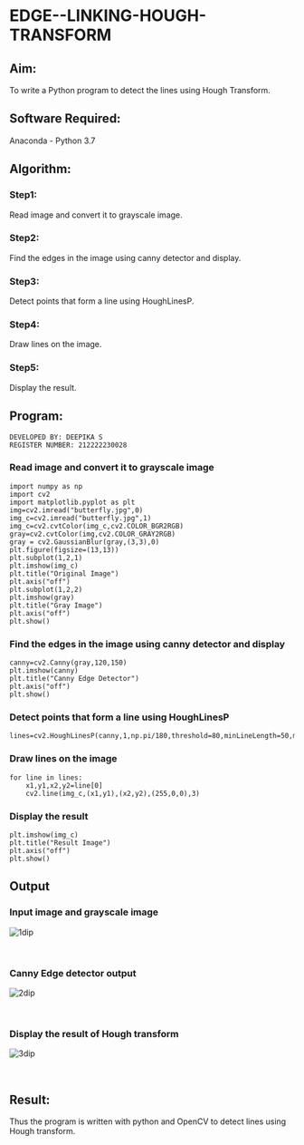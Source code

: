 # EDGE--LINKING-HOUGH-TRANSFORM
## Aim:
To write a Python program to detect the lines using Hough Transform.

## Software Required:
Anaconda - Python 3.7

## Algorithm:
### Step1:
Read image and convert it to grayscale image.

### Step2:
Find the edges in the image using canny detector and display.

### Step3:
Detect points that form a line using HoughLinesP.

### Step4:
Draw lines on the image.

### Step5:
Display the result.

## Program:
```
DEVELOPED BY: DEEPIKA S
REGISTER NUMBER: 212222230028
```

### Read image and convert it to grayscale image
```
import numpy as np
import cv2
import matplotlib.pyplot as plt
img=cv2.imread("butterfly.jpg",0)
img_c=cv2.imread("butterfly.jpg",1)
img_c=cv2.cvtColor(img_c,cv2.COLOR_BGR2RGB)
gray=cv2.cvtColor(img,cv2.COLOR_GRAY2RGB)
gray = cv2.GaussianBlur(gray,(3,3),0)
plt.figure(figsize=(13,13))
plt.subplot(1,2,1)
plt.imshow(img_c)
plt.title("Original Image")
plt.axis("off")
plt.subplot(1,2,2)
plt.imshow(gray)
plt.title("Gray Image")
plt.axis("off")
plt.show()
```
### Find the edges in the image using canny detector and display
```
canny=cv2.Canny(gray,120,150)
plt.imshow(canny)
plt.title("Canny Edge Detector")
plt.axis("off")
plt.show()
```
### Detect points that form a line using HoughLinesP
```
lines=cv2.HoughLinesP(canny,1,np.pi/180,threshold=80,minLineLength=50,maxLineGap=250)
```
### Draw lines on the image
```
for line in lines:
    x1,y1,x2,y2=line[0]
    cv2.line(img_c,(x1,y1),(x2,y2),(255,0,0),3)
```
### Display the result
```
plt.imshow(img_c)
plt.title("Result Image")
plt.axis("off")
plt.show()
```
## Output

### Input image and grayscale image
![1dip](https://github.com/deepikasrinivasans/Edge-Linking-using-Hough-Transformm/assets/119393935/5f3b938f-d00a-4b2e-b244-629bce63b627)

<br>

### Canny Edge detector output
![2dip](https://github.com/deepikasrinivasans/Edge-Linking-using-Hough-Transformm/assets/119393935/8d326fba-947b-40de-b2bf-52a4bdd7f4c6)

<br>

### Display the result of Hough transform
![3dip](https://github.com/deepikasrinivasans/Edge-Linking-using-Hough-Transformm/assets/119393935/0beabb88-1b51-4ddf-a6f5-2a1a4ad73137)

<br>

## Result:
Thus the program is written with python and OpenCV to detect lines using Hough transform. 
